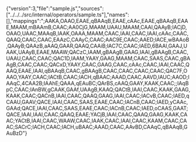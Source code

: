 {"version":3,"file":"sample.js","sources":["../../../src/internal/operators/sample.ts"],"names":[],"mappings":";AAKA,OAAO,EAAE,qBAAqB,EAAE,cAAc,EAAE,qBAAqB,EAAE,MAAM,mBAAmB,CAAC;AA0CjG,MAAM,UAAU,MAAM,CAAI,QAAyB;IACjD,OAAO,UAAC,MAAqB,IAAK,OAAA,MAAM,CAAC,IAAI,CAAC,IAAI,cAAc,CAAC,QAAQ,CAAC,CAAC,EAAzC,CAAyC,CAAC;AAC9E,CAAC;AAED;IACE,wBAAoB,QAAyB;QAAzB,aAAQ,GAAR,QAAQ,CAAiB;IAC7C,CAAC;IAED,6BAAI,GAAJ,UAAK,UAAyB,EAAE,MAAW;QACzC,IAAM,gBAAgB,GAAG,IAAI,gBAAgB,CAAC,UAAU,CAAC,CAAC;QAC1D,IAAM,YAAY,GAAG,MAAM,CAAC,SAAS,CAAC,gBAAgB,CAAC,CAAC;QACxD,YAAY,CAAC,GAAG,CAAC,cAAc,CAAC,IAAI,CAAC,QAAQ,EAAE,IAAI,qBAAqB,CAAC,gBAAgB,CAAC,CAAC,CAAC,CAAC;QAC7F,OAAO,YAAY,CAAC;IACtB,CAAC;IACH,qBAAC;AAAD,CAAC,AAVD,IAUC;AAOD;IAAqC,4CAA2B;IAAhE;QAAA,qEAuBC;QArBS,cAAQ,GAAY,KAAK,CAAC;;IAqBpC,CAAC;IAnBW,gCAAK,GAAf,UAAgB,KAAQ;QACtB,IAAI,CAAC,KAAK,GAAG,KAAK,CAAC;QACnB,IAAI,CAAC,QAAQ,GAAG,IAAI,CAAC;IACvB,CAAC;IAED,qCAAU,GAAV;QACE,IAAI,CAAC,SAAS,EAAE,CAAC;IACnB,CAAC;IAED,yCAAc,GAAd;QACE,IAAI,CAAC,SAAS,EAAE,CAAC;IACnB,CAAC;IAED,oCAAS,GAAT;QACE,IAAI,IAAI,CAAC,QAAQ,EAAE;YACjB,IAAI,CAAC,QAAQ,GAAG,KAAK,CAAC;YACtB,IAAI,CAAC,WAAW,CAAC,IAAK,CAAC,IAAI,CAAC,KAAM,CAAC,CAAC;SACrC;IACH,CAAC;IACH,uBAAC;AAAD,CAAC,AAvBD,CAAqC,qBAAqB,GAuBzD"}
                                                                                                                                                                                                                                                                                                                                                                                                                                                                                                                                                                                                                                                                                                                                                                                                                                                                                                                                                                                                                                                                                                                                                                                                                                                                                                                                                                                                                                                                                                                                                                                                                                                                                                                                                                                                                                                                                                                                                                                                             